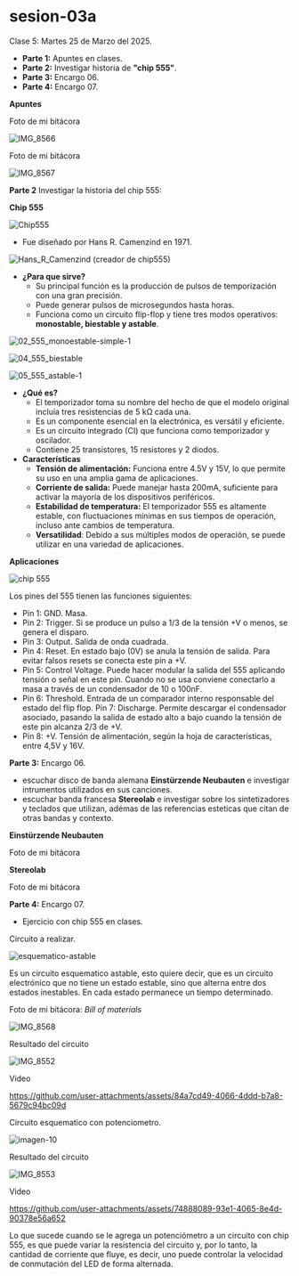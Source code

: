 # sesion-03a

Clase 5: Martes 25 de Marzo del 2025.

- **Parte 1:** Apuntes en clases.
- **Parte 2:** Investigar historia de **"chip 555"**.
- **Parte 3:** Encargo 06.
- **Parte 4:** Encargo 07.

**Apuntes**

Foto de mi bitácora

![IMG_8566](https://github.com/user-attachments/assets/44586b50-c0c0-4203-9e21-ce30c7b68b3e)

Foto de mi bitácora

![IMG_8567](https://github.com/user-attachments/assets/fcc0a78f-661e-4b09-a5eb-3e15e0056ea9)

**Parte 2** Investigar la historia del chip 555:

**Chip 555**

![Chip555](https://github.com/user-attachments/assets/aa78c873-98b3-45bb-bdac-65a4320570ae)

   - Fue diseñado por Hans R. Camenzind en 1971.

![Hans_R_Camenzind (creador de chip555)](https://github.com/user-attachments/assets/2b0ad239-cb89-49f2-aa53-a9292f318a43)

   - **¿Para que sirve?**
      - Su principal función es la producción de pulsos de temporización con una gran precisión.
      - Puede generar pulsos de microsegundos hasta horas.
      - Funciona como un circuito flip-flop y tiene tres modos operativos: **monostable, biestable y astable**.
    
![02_555_monoestable-simple-1](https://github.com/user-attachments/assets/296e5dc7-9649-4469-a6b9-b145af49e825)

![04_555_biestable](https://github.com/user-attachments/assets/d38bf966-b2f7-4ce4-98c8-f2530ae9caf1)

![05_555_astable-1](https://github.com/user-attachments/assets/e4683aa2-957a-484e-97dd-4186eb433275)

   - **¿Qué es?**
      - El temporizador toma su nombre del hecho de que el modelo original incluía tres resistencias de 5 kΩ cada una.
      - Es un componente esencial en la electrónica, es versátil y eficiente.
      - Es un circuito integrado (CI) que funciona como temporizador y oscilador.
      - Contiene 25 transistores, 15 resistores y 2 diodos.
   - **Características**
      -  **Tensión de alimentación:** Funciona entre 4.5V y 15V, lo que permite su uso en una amplia gama de aplicaciones.
      -  **Corriente de salida:** Puede manejar hasta 200mA, suficiente para activar la mayoría de los dispositivos periféricos.
      -  **Estabilidad de temperatura:** El temporizador 555 es altamente estable, con fluctuaciones mínimas en sus tiempos de operación, incluso ante cambios de temperatura.
      -  **Versatilidad**: Debido a sus múltiples modos de operación, se puede utilizar en una variedad de aplicaciones.

**Aplicaciones**

![chip 555](https://github.com/user-attachments/assets/f9ec60a6-ff7f-467d-b34f-04e71dfa56e2)

Los pines del 555 tienen las funciones siguientes:

- Pin 1: GND. Masa.
- Pin 2: Trigger. Si se produce un pulso a 1/3 de la tensión +V o menos, se genera el disparo.
- Pin 3: Output. Salida de onda cuadrada.
- Pin 4: Reset. En estado bajo (0V) se anula la tensión de salida. Para evitar falsos resets se conecta este pin a +V.
- Pin 5: Control Voltage. Puede hacer modular la salida del 555 aplicando tensión o señal en este pin. Cuando no se usa conviene conectarlo a masa a través de un condensador de 10 o 100nF.
- Pin 6: Threshold. Entrada de un comparador interno responsable del estado del flip flop.
  Pin 7: Discharge. Permite descargar el condensador asociado, pasando la salida de estado alto a bajo cuando la tensión de este pin alcanza 2/3 de +V.
- Pin 8: +V. Tensión de alimentación, según la hoja de características, entre 4,5V y 16V.

**Parte 3:** Encargo 06.
- escuchar disco de banda alemana **Einstürzende Neubauten** e investigar intrumentos utilizados en sus canciones.
- escuchar banda francesa **Stereolab** e investigar sobre los sintetizadores y teclados que utilizan, adémas de las referencias esteticas que citan de otras bandas y contexto.

**Einstürzende Neubauten**

Foto de mi bitácora

**Stereolab**

Foto de mi bitácora

**Parte 4:** Encargo 07.
- Ejercicio con chip 555 en clases.

Circuito a realizar.

![esquematico-astable](https://github.com/user-attachments/assets/f962d256-14e8-4536-8015-732d4ed8edd1)

Es un circuito esquematico astable, esto quiere decir, que es un circuito electrónico que no tiene un estado estable, sino que alterna entre dos estados inestables. En cada estado permanece un tiempo determinado.

Foto de mi bitácora: _Bill of materials_

![IMG_8568](https://github.com/user-attachments/assets/0759de1b-60b6-48df-914a-fb18863f9100)

Resultado del circuito

![IMG_8552](https://github.com/user-attachments/assets/838e2a88-e791-4e15-9055-051dcdeee706)

Video

https://github.com/user-attachments/assets/84a7cd49-4066-4ddd-b7a8-5679c94bc09d

Circuito esquematico con potenciometro.

![imagen-10](https://github.com/user-attachments/assets/14dd0bed-7bf6-47d1-8bab-12f1bc6e510b)

Resultado del circuito

![IMG_8553](https://github.com/user-attachments/assets/67a3acf5-c759-4d13-bc9c-56cf74bae49f)

Video

https://github.com/user-attachments/assets/74888089-93e1-4065-8e4d-90378e56a652

Lo que sucede cuando se le agrega un potenciómetro a un circuito con chip 555, es que puede variar la resistencia del circuito y, por lo tanto, la cantidad de corriente que fluye, es decir, uno puede controlar la velocidad de conmutación del LED de forma alternada. 
